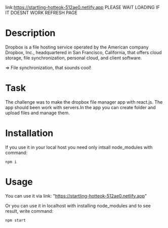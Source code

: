 link:https://startling-hotteok-512ae0.netlify.app
PLEASE WAIT LOADING IF IT DOESNT WORK REFRESH PAGE 
# Description
Dropbox is a file hosting service operated by the American company Dropbox, Inc., headquartered in San Francisco, California, that offers cloud storage, file synchronization, personal cloud, and client software.

=> File synchronization, that sounds cool!
# Task
The challenge was to make the dropbox file manager app with react.js. The app should been work with servers.In the app you can create folder and upload files and manage them.

# Installation
If you use it in your local host you need only intsall node_modules with command:
```
npm i
```
# Usage 
You can use it via link: "https://startling-hotteok-512ae0.netlify.app"

Or you can use it in localhost with installing node_modules and to see result, write command:
```
npm start
``` 

